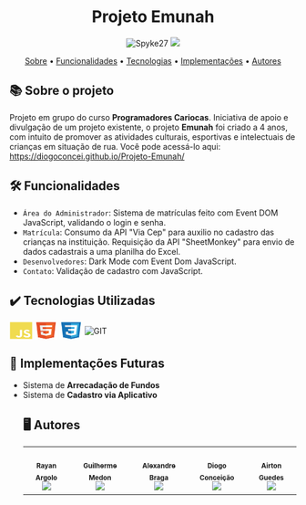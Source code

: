<h1 align= "center"> Projeto Emunah  </h1>

<p align="center"> <img src="https://komarev.com/ghpvc/?username=RayanArgolo03&Alexandre-Brag4&Gmedon&DiogoConcei&AirtonSGuedeslabel=Profile%20views&color=orange&style=for-the-badge&label=Acessos" alt="Spyke27" /> <img src="http://img.shields.io/static/v1?label=status&message=Em%20desenvolvimento&color=yellow&style=for-the-badge"</p>

<p align="center">
 <a href="#sobre">Sobre</a> •
 <a href="#funcionalidades">Funcionalidades</a> • 
 <a href="#tecnologias">Tecnologias</a> • 
 <a href="#implementações">Implementações</a> • 
 <a href="#autores">Autores</a>
</p>

<h2 id="sobre"> 📚 Sobre o projeto </h2>
 
Projeto em grupo do curso **Programadores Cariocas**. Iniciativa de apoio e divulgação de um projeto existente, o projeto **Emunah** foi criado a 4 anos, com intuito de promover as atividades culturais, esportivas e intelectuais de crianças em situação de rua. Você pode acessá-lo aqui: https://diogoconcei.github.io/Projeto-Emunah/ 

<h2 id="funcionalidades"> 🛠 Funcionalidades </h2>

* `Área do Administrador`: Sistema de matrículas feito com Event DOM JavaScript, validando o login e senha.
* `Matrícula`: Consumo da API "Via Cep" para auxilio no cadastro das crianças na instituição. Requisição da API "SheetMonkey" para envio de dados cadastrais a uma planilha do Excel.
* `Desenvolvedores`: Dark Mode com Event Dom JavaScript.
* `Contato`: Validação de cadastro com JavaScript.


<h2 id="tecnologias"> ✔️ Tecnologias Utilizadas </h2>
  <div style="display: inline_block">
  <img align="center" alt="Rafa-Js" height="30" width="40" src="https://raw.githubusercontent.com/devicons/devicon/master/icons/javascript/javascript-plain.svg">
  <img align="center" alt="HTML" height="30" width="40" src="https://raw.githubusercontent.com/devicons/devicon/master/icons/html5/html5-original.svg">
  <img align="center" alt="CSS" height="30" width="40" src="https://raw.githubusercontent.com/devicons/devicon/master/icons/css3/css3-original.svg">
  <img align="center" alt="GIT" height="30" width="40" src="https://icongr.am/devicon/git-original.svg?size=102&color=currentColor">
</div>

<h2 id="implementações"> 🚀 Implementações Futuras </h2>
<ul>
<li> Sistema de <strong> Arrecadação de Fundos </strong>
<li> Sistema de  <strong> Cadastro via Aplicativo </strong>

<h2 id="autores"> 🖥 Autores  </h2>
<table>
  <tr>
    <td align="center"><a href=https://github.com/RayanArgolo03"><img style="border-radius: 50%;" src="https://avatars.githubusercontent.com/u/113947677?s=400&u=5798b6a077c3c1b625ab532ef49603446c786e99&v=4" width="100px;" alt=""/><br /><sub><b>Rayan Argolo</b></sub></a><br /><a href="https://www.linkedin.com/in/rayanargolo/" title="Linkedin"><img src="https://img.icons8.com/fluency/20/000000/linkedin-2.png"/></a></td>
    <td align="center"><a href="https://github.com/Gmedonr"><img style="border-radius: 50%;" src="https://avatars.githubusercontent.com/u/113711968?v=4" width="100px;" alt=""/><br /><sub><b>Guilherme Medon</b></sub></a><br /><a href="https://www.linkedin.com/in/gmedon/" title="Linkedin"><img src="https://img.icons8.com/fluency/20/000000/linkedin-2.png"/></a></td>
    <td align="center"><a href="https://github.com/Alexandre-Brag4"><img style="border-radius: 50%;" src="https://avatars.githubusercontent.com/u/114450421?v=4" width="100px;" alt=""/><br /><sub><b>Alexandre Braga</b></sub></a><br /><a href="https://www.linkedin.com/in/alexandre-braga-b14344232/" title="Linkedin"><img src="https://img.icons8.com/fluency/20/000000/linkedin-2.png"/></a></td>
    <td align="center"><a href="https://github.com/DiogoConcei"><img style="border-radius: 50%;" src="https://avatars.githubusercontent.com/u/91265247?v=4" width="100px;" alt=""/><br /><sub><b>Diogo Conceição</b></sub></a><br /><a href="https://www.linkedin.com/in/diogo-concei%C3%A7%C3%A3o/" title="Linkedin"><img src="https://img.icons8.com/fluency/20/000000/linkedin-2.png"/></a></td>
        <td align="center"><a href="https://github.com/AirtonSGuedes"><img style="border-radius: 50%;" src="https://avatars.githubusercontent.com/u/113541135?v=4" width="100px;" alt=""/><br /><sub><b>Airton Guedes</b></sub></a><br /><a href="https://www.linkedin.com/in/airtonguedes/" title="Linkedin"><img src="https://img.icons8.com/fluency/20/000000/linkedin-2.png"/></a></td>
  </tr>
</table>





